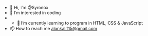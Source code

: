 - 👋 Hi, I’m @Syronox
- 👀 I’m interested in coding
- - 🌱 I’m currently learning to program in HTML, CSS & JavaScript
- 📫 How to reach me alonkalif15@gmail.com


<!---
Syronox/Syronox is a ✨ special ✨ repository because its `README.md` (this file) appears on your GitHub profile.
You can click the Preview link to take a look at your changes.
--->
